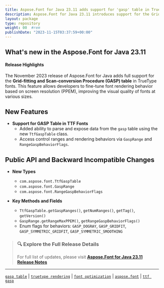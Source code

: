```yaml
---
title: Aspose.Font for Java 23.11 adds support for 'gasp' table in TrueType fonts
description: Aspose.Font for Java 23.11 introduces support for the Grid-fitting and Scan-conversion Procedure (gasp) table, enhancing TrueType rendering control and compatibility.
layout: package
type: repository
weight: 00	#rem
publishDate: "2023-11-15T03:37:59+00:00"
---
```


## What's new in the Aspose.Font for Java 23.11

#### Release Highlights

The November 2023 release of Aspose.Font for Java adds full support for the **Grid-fitting and Scan-conversion Procedure (GASP) table** in TrueType fonts. This feature allows developers to fine-tune font rendering behavior based on screen resolution (PPEM), improving the visual quality of fonts at various sizes.

## New Features

- **Support for GASP Table in TTF Fonts**
  - Added ability to parse and expose data from the `gasp` table using the new `TtfGaspTable` class.
  - Access control ranges and rendering behaviors via `GaspRange` and `RangeGaspBehaviorFlags`.

## Public API and Backward Incompatible Changes

- **New Types**
  - `com.aspose.font.TtfGaspTable`
  - `com.aspose.font.GaspRange`
  - `com.aspose.font.RangeGaspBehaviorFlags`

- **Key Methods and Fields**
  - `TtfGaspTable.getGaspRanges()`, `getNumRanges()`, `getTag()`, `getVersion()`
  - `GaspRange.getRangeMaxPPEM()`, `getRangeGaspBehaviorFlags()`
  - Enum flags for behaviors: `GASP_DOGRAY`, `GASP_GRIDFIT`, `GASP_SYMMETRIC_GRIDFIT`, `GASP_SYMMETRIC_SMOOTHING`

> ### 🔍 Explore the Full Release Details
>
> For full list of updates, please visit **[Aspose.Font for Java 23.11 Release Notes](https://releases.aspose.com/font/java/release-notes/2023/aspose-font-for-java-23-11-release-notes/)**

---

[`gasp table`](https://search.aspose.com/q/gasp-table.html) | [`truetype rendering`](https://search.aspose.com/q/truetype-rendering.html) | [`font optimization`](https://search.aspose.com/q/font-optimization.html) | [`aspose.font`](https://search.aspose.com/q/aspose.font.html) | [`ttf gasp`](https://search.aspose.com/q/ttf-gasp.html)
